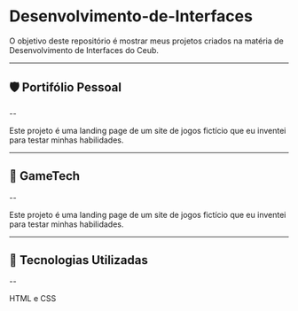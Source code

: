 # Desenvolvimento-de-Interfaces

O objetivo deste repositório é mostrar meus projetos criados na matéria de Desenvolvimento de Interfaces do Ceub.

---

## 🛡️ **Portifólio Pessoal**
--

Este projeto é uma landing page de um site de jogos fictício que eu inventei para testar minhas habilidades.

---

## 🌟 **GameTech**
--

Este projeto é uma landing page de um site de jogos fictício que eu inventei para testar minhas habilidades.

---

## 🚀 **Tecnologias Utilizadas**
--

HTML e CSS
